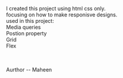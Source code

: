 I created this project using html css only.
<br>
focusing on how to make responisve designs.<br>
used in this project:<br>
Media queries<br>
Postion property<br>
Grid<br>
Flex<br>

<br><br>Aurthor -- Maheen
